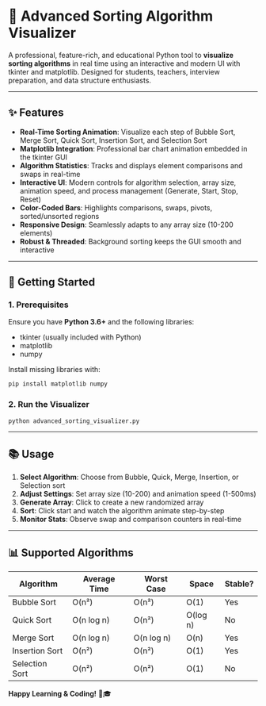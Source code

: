 # 🔄 Advanced Sorting Algorithm Visualizer

A professional, feature-rich, and educational Python tool to **visualize sorting algorithms** in real time using an interactive and modern UI with tkinter and matplotlib. Designed for students, teachers, interview preparation, and data structure enthusiasts.

---

## ✨ Features

- **Real-Time Sorting Animation**: Visualize each step of Bubble Sort, Merge Sort, Quick Sort, Insertion Sort, and Selection Sort
- **Matplotlib Integration**: Professional bar chart animation embedded in the tkinter GUI
- **Algorithm Statistics**: Tracks and displays element comparisons and swaps in real-time
- **Interactive UI**: Modern controls for algorithm selection, array size, animation speed, and process management (Generate, Start, Stop, Reset)
- **Color-Coded Bars**: Highlights comparisons, swaps, pivots, sorted/unsorted regions
- **Responsive Design**: Seamlessly adapts to any array size (10-200 elements)
- **Robust & Threaded**: Background sorting keeps the GUI smooth and interactive


---

## 🚀 Getting Started

### 1. Prerequisites

Ensure you have **Python 3.6+** and the following libraries:
- tkinter (usually included with Python)
- matplotlib
- numpy

Install missing libraries with:
```bash
pip install matplotlib numpy
```

### 2. Run the Visualizer
```bash
python advanced_sorting_visualizer.py
```

---

## 📚 Usage

1. **Select Algorithm**: Choose from Bubble, Quick, Merge, Insertion, or Selection sort
2. **Adjust Settings**: Set array size (10-200) and animation speed (1-500ms)
3. **Generate Array**: Click to create a new randomized array
4. **Sort**: Click start and watch the algorithm animate step-by-step
5. **Monitor Stats**: Observe swap and comparison counters in real-time

---

## 📊 Supported Algorithms

| Algorithm        | Average Time   | Worst Case    | Space    | Stable?  |
|------------------|---------------|--------------|----------|----------|
| Bubble Sort      | O(n²)         | O(n²)        | O(1)     | Yes      |
| Quick Sort       | O(n log n)    | O(n²)        | O(log n) | No       |
| Merge Sort       | O(n log n)    | O(n log n)   | O(n)     | Yes      |
| Insertion Sort   | O(n²)         | O(n²)        | O(1)     | Yes      |
| Selection Sort   | O(n²)         | O(n²)        | O(1)     | No       |



**Happy Learning & Coding!** 🚀🎓

